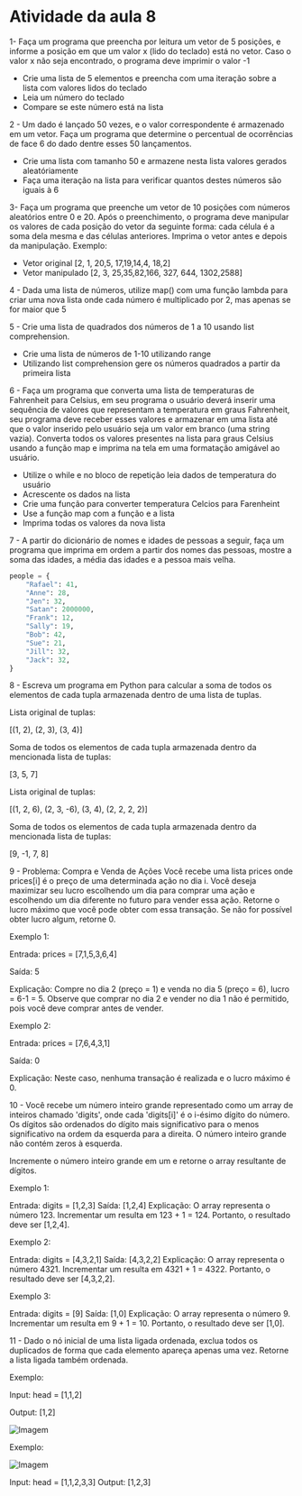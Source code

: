 # Atividade da aula 8

1- Faça um programa que preencha por leitura um vetor de 5 posições, e informe a posição em que um valor x (lido do teclado) está no vetor. Caso o valor x não seja encontrado, o
programa deve imprimir o valor -1

- Crie uma lista de 5 elementos e preencha com uma iteração sobre a lista com valores lidos do teclado
- Leia um número do teclado
- Compare se este número está na lista

2 - Um dado é lançado 50 vezes, e o valor correspondente é armazenado em um vetor. Faça um programa que determine o percentual de ocorrências de face 6 do dado dentre esses 50
lançamentos.

- Crie uma lista com tamanho 50 e armazene nesta lista valores gerados aleatóriamente
- Faça uma iteração na lista para verificar quantos destes números são iguais à 6

3- Faça um programa que preenche um vetor de 10 posições com números aleatórios entre 0 e 20. Após o preenchimento, o programa deve manipular os valores de cada posição do vetor da seguinte forma:
cada célula é a soma dela mesma e das células anteriores. Imprima o vetor antes e depois da manipulação. Exemplo:

- Vetor original [2, 1, 20,5, 17,19,14,4, 18,2]
- Vetor manipulado [2, 3, 25,35,82,166, 327, 644, 1302,2588]

4 - Dada uma lista de números, utilize map() com uma função lambda para criar uma nova lista onde cada número é multiplicado por 2, mas apenas se for maior que 5

5 - Crie uma lista de quadrados dos números de 1 a 10 usando list comprehension.

- Crie uma lista de números de 1-10 utilizando range
- Utilizando list comprehension gere os números quadrados a partir da primeira lista

6 - Faça um programa que converta uma lista de temperaturas de Fahrenheit para Celsius, em seu programa o usuário deverá inserir uma sequência de valores que representam a temperatura em graus Fahrenheit, seu programa deve receber esses valores e armazenar em uma lista até que o valor inserido pelo usuário seja um valor em branco (uma string vazia). Converta todos os valores presentes na lista para graus Celsius usando a função map e imprima na tela em uma formatação amigável ao usuário.

- Utilize o while e no bloco de repetição leia dados de temperatura do usuário
- Acrescente os dados na lista
- Crie uma função para converter temperatura Celcios para Farenheint
- Use a função map com a função e a lista
- Imprima todas os valores da nova lista

7 - A partir do dicionário de nomes e idades de pessoas a seguir, faça um programa que imprima em ordem a partir dos nomes das pessoas, mostre a soma das idades, a média das idades e a pessoa mais velha.

```py
people = {
    "Rafael": 41,
    "Anne": 28,
    "Jen": 32,
    "Satan": 2000000,
    "Frank": 12,
    "Sally": 19,
    "Bob": 42,
    "Sue": 21,
    "Jill": 32,
    "Jack": 32,
}

```

8 - Escreva um programa em Python para calcular a soma de todos os elementos de cada tupla armazenada dentro de uma lista de tuplas.

Lista original de tuplas:

[(1, 2), (2, 3), (3, 4)]

Soma de todos os elementos de cada tupla armazenada dentro da mencionada lista de tuplas:

[3, 5, 7]

Lista original de tuplas:

[(1, 2, 6), (2, 3, -6), (3, 4), (2, 2, 2, 2)]

Soma de todos os elementos de cada tupla armazenada dentro da mencionada lista de tuplas:

[9, -1, 7, 8]

9 - Problema: Compra e Venda de Ações
Você recebe uma lista prices onde prices[i] é o preço de uma determinada ação no dia i. Você deseja maximizar seu lucro escolhendo um dia para comprar uma ação e escolhendo um dia diferente no futuro para vender essa ação. Retorne o lucro máximo que você pode obter com essa transação. Se não for possível obter lucro algum, retorne 0.


Exemplo 1:

Entrada: prices = [7,1,5,3,6,4]

Saída: 5

Explicação: Compre no dia 2 (preço = 1) e venda no dia 5 (preço = 6), lucro = 6-1 = 5. Observe que comprar no dia 2 e vender no dia 1 não é permitido, pois você deve comprar antes de vender.

Exemplo 2:

Entrada: prices = [7,6,4,3,1]

Saída: 0

Explicação: Neste caso, nenhuma transação é realizada e o lucro máximo é 0.

10 - Você recebe um número inteiro grande representado como um array de inteiros chamado 'digits', onde cada 'digits[i]' é o i-ésimo dígito do número. Os dígitos são ordenados do dígito mais significativo para o menos significativo na ordem da esquerda para a direita. O número inteiro grande não contém zeros à esquerda.

Incremente o número inteiro grande em um e retorne o array resultante de dígitos.

Exemplo 1:

Entrada: digits = [1,2,3]
Saída: [1,2,4]
Explicação: O array representa o número 123. Incrementar um resulta em 123 + 1 = 124. Portanto, o resultado deve ser [1,2,4].

Exemplo 2:

Entrada: digits = [4,3,2,1]
Saída: [4,3,2,2]
Explicação: O array representa o número 4321. Incrementar um resulta em 4321 + 1 = 4322. Portanto, o resultado deve ser [4,3,2,2].

Exemplo 3:

Entrada: digits = [9]
Saída: [1,0]
Explicação: O array representa o número 9. Incrementar um resulta em 9 + 1 = 10. Portanto, o resultado deve ser [1,0].

11 - Dado o nó inicial de uma lista ligada ordenada, exclua todos os duplicados de forma que cada elemento apareça apenas uma vez. Retorne a lista ligada também ordenada.

Exemplo: 

Input: head = [1,1,2]

Output: [1,2]

![Imagem](https://assets.leetcode.com/uploads/2021/01/04/list1.jpg)


Exemplo:

![Imagem](https://assets.leetcode.com/uploads/2021/01/04/list2.jpg)

Input: head = [1,1,2,3,3]
Output: [1,2,3]